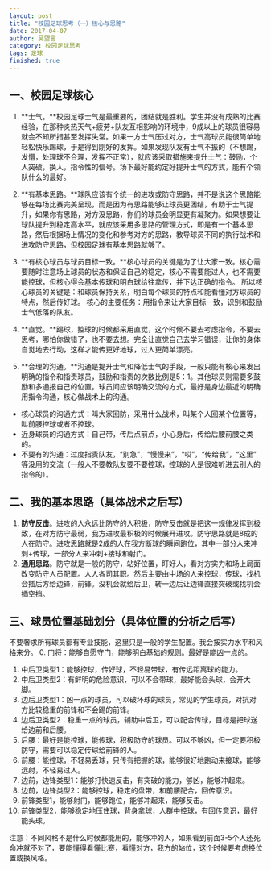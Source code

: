```yaml
---
layout: post
title: "校园足球思考（一）核心与思路"
date: 2017-04-07
author: 吴望言
category: 校园足球思考
tags: 足球 
finished: true
---
```


## 一、校园足球核心

1. **士气。**校园足球士气是最重要的，团结就是胜利。学生并没有成熟的比赛经验，在那种炎热天气+疲劳+队友互相影响的环境中，9成以上的球员很容易就会不知所措甚至发挥失常。如果一方士气压过对方，士气高球员能很简单地轻松快乐踢球，于是得到刚好的发挥。如果发现队友有士气不振的（不想踢，发懵，处理球不合理，发挥不正常），就应该采取措施来提升士气：鼓励，个人突破，换人，指令性的信号。场下最好能约定好提升士气的方式，能有个领队什么的最好。

2. **有基本思路。**球队应该有个统一的进攻或防守思路，并不是说这个思路能够在每场比赛完美呈现，而是因为有思路能够让球员更团结，有助于士气提升，如果你有思路，对方没思路，你们的球员会明显更有凝聚力。如果想要让球队提升到稳定高水平，就应该采用多思路的管理方式，即是有一个基本思路，然后根据场上情况的变化和参考对方的思路，教导球员不同的执行战术和进攻防守思路，但校园足球有基本思路就够了。

3. **有核心球员与球员目标一致。**核心球员的关键是为了让大家一致。核心需要随时注意场上球员的状态和保证自己的稳定，核心不需要能过人，也不需要能控球，但核心得会基本传球和明白球给往拿传，并下达正确的指令。
所以核心球员的关键是：和球员保持关系，明白每个球员的特点和能看懂对方球员的特点，然后传好球。
核心的主要任务：用指令来让大家目标一致，识别和鼓励士气低落的队友。

4. **直觉。**踢球，控球的时候都采用直觉，这个时候不要去考虑指令，不要去思考，哪怕你做错了，也不要去想。完全让直觉自己去学习错误，让你的身体自觉地去行动，这样才能传更好地球，过人更简单漂亮。

5. **合理的沟通。**沟通是提升士气和降低士气的手段，一般只能有核心来发出明确的指令和指责球员，鼓励和指责的次数比例是5：1。其他球员则需要多鼓励和多通报自己的位置。球员间应该明确交流的方式，最好是身边最近的明确用指令沟通，核心做战术上的沟通。
- 核心球员的沟通方式：叫大家回防，采用什么战术，叫某个人回某个位置等，叫前腰控球或者不控球。
- 近身球员的沟通方式：自己带，传后点前点，小心身后，传给后腰前腰之类的。
- 不要有的沟通：过度指责队友，“别急”，“慢慢来”，“哎”，“传给我”，“这里” 等没用的交流（一般人不要教队友要不要控球，控球的人是很难听进去别人的指令的）。

## 二、我的基本思路（具体战术之后写）
1. **防守反击**。进攻的人永远比防守的人积极，防守反击就是把这一规律发挥到极致，在对方防守最弱，我方进攻最积极的时候展开进攻。防守思路就是8成的人在防守。进攻思路就是2成的人在我方断球的瞬间跑位，其中一部分人来冲刺+传球，一部分人来冲刺+接球和射门。
2. **通用思路**。防守就是一般的防守，站好位置，盯好人，看对方实力和场上局面改变防守人员配置。人人各司其职。然后主要由中场的人来控球，传球，找机会插后方给边锋，前锋。没机会就给后卫，转一边后让边锋直接突破或找机会插空挡。

## 三、球员位置基础划分（具体位置的分析之后写）
不要奢求所有球员都有专业技能，这里只是一般的学生配置。我会按实力水平和风格来分。
0. 门将：能够自愿守门，能够明白基础的规则。最好是能凶一点的。
1. 中后卫类型1：能够控球，传好球，不轻易带球，有传远距离球的能力。
2. 中后卫类型2：有鲜明的危险意识，可以不会带球，最好能会头球，会开大脚。
3. 边后卫类型1：凶一点的球员，可以破坏球的球员，常见的学生球员，对抗对方比较稳重的前锋和不会踢的前锋。
4. 边后卫类型2：稳重一点的球员，辅助中后卫，可以配合传球，目标是把球送给边前和后腰。
5. 后腰：最好是能控球，能传球，积极防守的球员。可以不够凶，但一定要积极防守，需要可以稳定传球给前锋的人。
6. 前腰：能控球，不轻易丢球，只传有把握的球，能够很好地跑动来接球，能够远射，不轻易过人。
7. 边前，边锋类型1：能够打快速反击，有突破的能力，够凶，能够冲起来。
8. 边前，边锋类型2：能够控球，稳定的盘带，和前腰配合，回传意识。
9. 前锋类型1，能够射门，能够跑位，能够冲起来，能够反击。
10. 前锋类型2，能够稳定地压住球，背身拿球，人群中控球，有回传意识，最好能头球。

注意：不同风格不是什么时候都能用的，能够冲的人，如果看到前面3-5个人还死命冲就不对了，要能懂得看懂比赛，看懂对方，我方的站位，这个时候要考虑换位置或换风格。